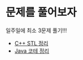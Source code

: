 # 문제를 풀어보자

일주일에 최소 3문제 풀기!!!

-   [C++ STL 정리](https://hyejung.notion.site/C-Algorithm-873160569a214747912339b92c7df1ca)
-   [Java 코테 정리](https://hyejung.notion.site/Java-Algorithm-8e3fb565be3f47fa81b9e1444cb78339)
